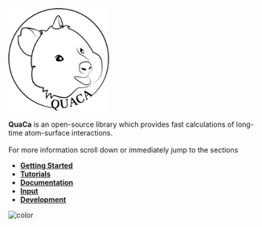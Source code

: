 <!-- _coverpage.md -->
<!-- background color -->

<img src="_media/logo.png" alt="drawing" width="200"/>

 __QuaCa__ is an open-source library which provides fast calculations of long-time atom-surface interactions.
</br>
</br>
For more information scroll down or immediately jump to the sections

 * [__Getting Started__](gettingstarted.md)
 * [__Tutorials__](tutorials/first_calculation)
 * [__Documentation__](api/polarizability.md)
 * [__Input__](documentation/units.md)
 * [__Development__](dev/organization.md)


<!-- background color -->

![color](#ffffff)
